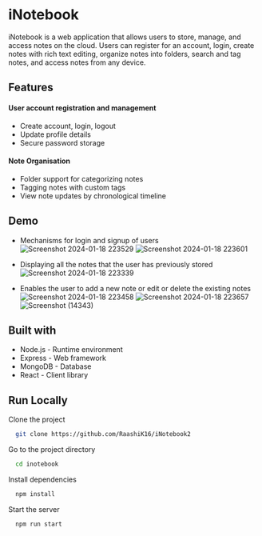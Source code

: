 # iNotebook
iNotebook is a web application that allows users to store, manage, and access notes on the cloud. Users can register for an account, login, create notes with rich text editing, organize notes into folders, search and tag notes, and access notes from any device.

## Features

#### User account registration and management
- Create account, login, logout
- Update profile details
- Secure password storage

#### Note Organisation
- Folder support for categorizing notes
- Tagging notes with custom tags
- View note updates by chronological timeline


## Demo
- Mechanisms for login and signup of users
![Screenshot 2024-01-18 223529](https://github.com/RaashiK16/iNotebook2/assets/126188705/cb18270e-0912-4474-817c-77444a676a26)
![Screenshot 2024-01-18 223601](https://github.com/RaashiK16/iNotebook2/assets/126188705/a370acbf-09c3-45be-b91b-0d0109f9cc18)

- Displaying all the notes that the user has previously stored
![Screenshot 2024-01-18 223339](https://github.com/RaashiK16/iNotebook2/assets/126188705/3f2c7294-dc18-474c-adf2-d5558e4ccaf5)

- Enables the user to add a new note or edit or delete the existing notes
![Screenshot 2024-01-18 223458](https://github.com/RaashiK16/iNotebook2/assets/126188705/56bb8a93-6a6f-427d-a463-9a23abf9594f)
![Screenshot 2024-01-18 223657](https://github.com/RaashiK16/iNotebook2/assets/126188705/f8b48006-a71c-4289-98d0-37a77f3b86d8)
![Screenshot (14343)](https://github.com/RaashiK16/iNotebook2/assets/126188705/123c5289-dcac-4503-aac6-dc3c114b503c)







## Built with
- Node.js - Runtime environment
- Express - Web framework
- MongoDB - Database
- React - Client library


## Run Locally

Clone the project

```bash
  git clone https://github.com/RaashiK16/iNotebook2
```

Go to the project directory

```bash
  cd inotebook
```

Install dependencies

```bash
  npm install
```

Start the server

```bash
  npm run start
```




